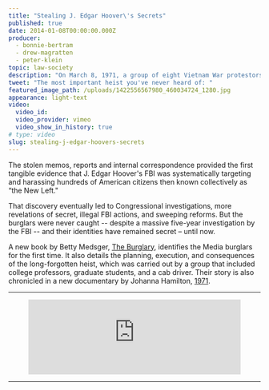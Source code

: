 ```yaml
---
title: "Stealing J. Edgar Hoover\'s Secrets"
published: true
date: 2014-01-08T00:00:00.000Z
producer:
  - bonnie-bertram
  - drew-magratten
  - peter-klein
topic: law-society
description: "On March 8, 1971, a group of eight Vietnam War protestors broke into a Federal Bureau of Investigation field office in Media, Pennsylvania and stole hundreds of government documents that shocked a nation."
tweet: "The most important heist you've never heard of: "
featured_image_path: /uploads/1422556567980_460034724_1280.jpg
appearance: light-text
video:
  video_id:
  video_provider: vimeo
  video_show_in_history: true
# type: video
slug: stealing-j-edgar-hoovers-secrets
---
```


The stolen memos, reports and internal correspondence provided the first tangible evidence that J. Edgar Hoover's FBI was systematically targeting and harassing hundreds of American citizens then known collectively as “the New Left."

That discovery eventually led to Congressional investigations, more revelations of secret, illegal FBI actions, and sweeping reforms. But the burglars were never caught -- despite a massive five-year investigation by the FBI -- and their identities have remained secret – until now.

A new book by Betty Medsger, [The Burglary](http://theburglary.com), identifies the Media burglars for the first time. It also details the planning, execution, and consequences of the long-forgotten heist, which was carried out by a group that included college professors, graduate students, and a cab driver. Their story is also chronicled in a new documentary by Johanna Hamilton, [1971](http://www.1971film.com).

* * *

<figure data-type="embed"><iframe width="100%" height="150" scrolling="no" frameborder="no" src="https://w.soundcloud.com/player/?url=https%3A//api.soundcloud.com/tracks/128688995&amp;auto_play=false&amp;hide_related=false&amp;show_comments=true&amp;show_user=true&amp;show_reposts=false&amp;visual=true"></iframe></figure>

* * *

